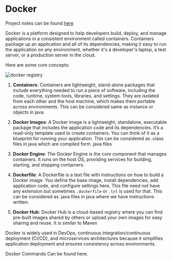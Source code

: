 # Docker

Project notes can be found [here](https://docs.google.com/document/d/1wtYo19RYvx8xaSh4Pe7NWwsF6ORW-cE1qKrE8W6hlKA/edit)


Docker is a platform designed to help developers build, deploy, and manage applications in a consistent environment called containers. Containers package up an application and all of its dependencies, making it easy to run the application on any environment, whether it's a developer's laptop, a test server, or a production server in the cloud.

Here are some core concepts:

![docker registry](https://github.com/user-attachments/assets/a7d9e152-9872-4048-9772-7741ea0dfb32)

1.  **Containers**: Containers are lightweight, stand-alone packages that include everything needed to run a piece of software, including the code, runtime, system tools, libraries, and settings. They are isolated from each other and the host machine, which makes them portable across environments. This can be considered same as instance or objects in java.

2.  **Docker Images**: A Docker image is a lightweight, standalone, executable package that includes the application code and its dependencies. It’s a read-only template used to create containers. You can think of it as a blueprint for running your application. This can be considered as .class files in java which are compiled form .java files

3.  **Docker Engine**: The Docker Engine is the core component that manages containers. It runs on the host OS, providing services for building, starting, and stopping containers.

4.  **Dockerfile**: A Dockerfile is a text file with instructions on how to build a Docker image. You define the base image, install dependencies, add application code, and configure settings here. This file need not have any extension but sometimes `.dockerfile` or `.txt` is used for that. This can be considered as .java files in java where we have instructions written.

5.  **Docker Hub**: Docker Hub is a cloud-based registry where you can find pre-built images shared by others or upload your own images for easy sharing and reuse. It is similar to Maven


Docker is widely used in DevOps, continuous integration/continuous deployment (CI/CD), and microservices architectures because it simplifies application deployment and ensures consistency across environments.

Docker Commands Can be found here.
